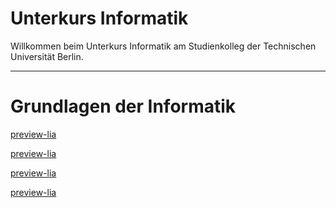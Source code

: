 <!--
author:   Tilman Schieber
email:    tilman.schieber@tu-berlin.de
version:  0.0.1
date:     2024
language: de
logo:     img/unterkurs_logo.png
icon:     img/TU_Logo_kurz.png
comment:  Unterkurs Informatik am Studienkolleg der
          Technischen Universität Berlin.
link:     styles/main.css
-->

# Unterkurs Informatik

<!-- class="lead" -->
Willkommen beim Unterkurs Informatik am Studienkolleg der Technischen Universität Berlin.

---

Grundlagen der Informatik
=========================

[preview-lia](1_Aussagenlogik.md)

[preview-lia](2_Zahlensysteme.md)

[preview-lia](3_Kodierung.md)

[preview-lia](4_Schaltkreise.md)